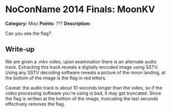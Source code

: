 # NoConName 2014 Finals: MoonKV

**Category:** Misc
**Points:** ???
**Description:**

Can you see the flag?

## Write-up

We are given a .mkv video, upon examination there is an alternate audio track. Extracting this track reveals a digitally encoded image using SSTV. Using any SSTV decoding software reveals a picture of the moon landing, at the bottom of the image is the flag in red letters.

Caveat: the audio track is about 10 seconds longer than the video, so if the video processing software you're using is bad, it may get truncated. Since the flag is written at the bottom of the image, truncating the last seconds effectively removes the flag.

